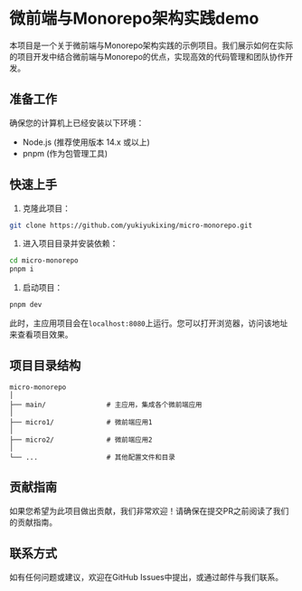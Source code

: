 # 微前端与Monorepo架构实践demo

本项目是一个关于微前端与Monorepo架构实践的示例项目。我们展示如何在实际的项目开发中结合微前端与Monorepo的优点，实现高效的代码管理和团队协作开发。

## 准备工作

确保您的计算机上已经安装以下环境：
- Node.js (推荐使用版本 14.x 或以上)
- pnpm (作为包管理工具)

## 快速上手

1. 克隆此项目：

```bash
git clone https://github.com/yukiyukixing/micro-monorepo.git
```

1. 进入项目目录并安装依赖：

```bash
cd micro-monorepo
pnpm i
```

1. 启动项目：

```bash
pnpm dev
```

此时，主应用项目会在`localhost:8080`上运行。您可以打开浏览器，访问该地址来查看项目效果。

## 项目目录结构

```
micro-monorepo
│
├── main/               # 主应用，集成各个微前端应用
│
├── micro1/             # 微前端应用1
│
├── micro2/             # 微前端应用2
│
└── ...                 # 其他配置文件和目录
```

## 贡献指南

如果您希望为此项目做出贡献，我们非常欢迎！请确保在提交PR之前阅读了我们的贡献指南。

## 联系方式

如有任何问题或建议，欢迎在GitHub Issues中提出，或通过邮件与我们联系。
